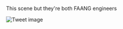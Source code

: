 This scene but they're both FAANG engineers


![Tweet image](/assets/crosspoast/F89smKzaEAAzzLJ.jpg)


